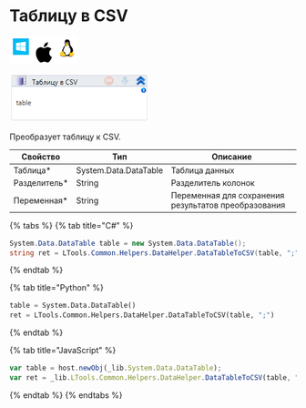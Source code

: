 # Таблицу в CSV

![](<../../../.gitbook/assets/image (100) (1) (1) (1) (1) (1) (9).png>)

![](<../../../.gitbook/assets/image (435).png>)

Преобразует таблицу к CSV.

| Свойство      | Тип                   | Описание                                             |
| ------------- | --------------------- | ---------------------------------------------------- |
| Таблица\*     | System.Data.DataTable | Таблица данных                                       |
| Разделитель\* | String                | Разделитель колонок                                  |
| Переменная\*  | String                | Переменная для сохранения результатов преобразования |

{% tabs %}
{% tab title="C#" %}
```csharp
System.Data.DataTable table = new System.Data.DataTable();
string ret = LTools.Common.Helpers.DataHelper.DataTableToCSV(table, ";");
```
{% endtab %}

{% tab title="Python" %}
```python
table = System.Data.DataTable()
ret = LTools.Common.Helpers.DataHelper.DataTableToCSV(table, ";")
```
{% endtab %}

{% tab title="JavaScript" %}
```javascript
var table = host.newObj(_lib.System.Data.DataTable);
var ret = _lib.LTools.Common.Helpers.DataHelper.DataTableToCSV(table, ";");
```
{% endtab %}
{% endtabs %}
